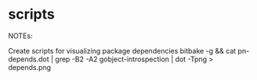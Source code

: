 # scripts
NOTEs:

 Create scripts for visualizing package dependencies 
 bitbake -g <your-target> && cat pn-depends.dot | grep -B2 -A2 gobject-introspection | dot -Tpng > depends.png
